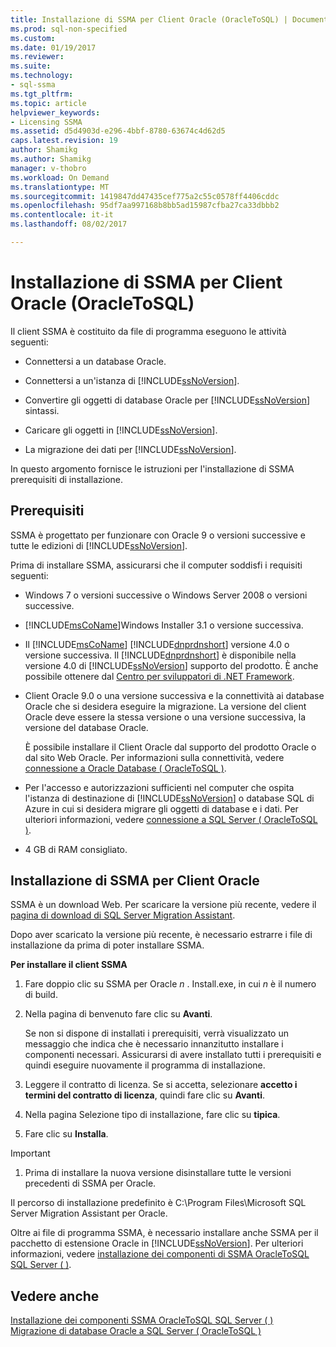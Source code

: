 ```yaml
---
title: Installazione di SSMA per Client Oracle (OracleToSQL) | Documenti Microsoft
ms.prod: sql-non-specified
ms.custom: 
ms.date: 01/19/2017
ms.reviewer: 
ms.suite: 
ms.technology:
- sql-ssma
ms.tgt_pltfrm: 
ms.topic: article
helpviewer_keywords:
- Licensing SSMA
ms.assetid: d5d4903d-e296-4bbf-8780-63674c4d62d5
caps.latest.revision: 19
author: Shamikg
ms.author: Shamikg
manager: v-thobro
ms.workload: On Demand
ms.translationtype: MT
ms.sourcegitcommit: 1419847dd47435cef775a2c55c0578ff4406cddc
ms.openlocfilehash: 95df7aa997168b8bb5ad15987cfba27ca33dbbb2
ms.contentlocale: it-it
ms.lasthandoff: 08/02/2017

---
```

# <a name="installing-ssma-for-oracle-client-oracletosql"></a>Installazione di SSMA per Client Oracle (OracleToSQL)
Il client SSMA è costituito da file di programma eseguono le attività seguenti:  
  
-   Connettersi a un database Oracle.  
  
-   Connettersi a un'istanza di [!INCLUDE[ssNoVersion](../../includes/ssnoversion_md.md)].  
  
-   Convertire gli oggetti di database Oracle per [!INCLUDE[ssNoVersion](../../includes/ssnoversion_md.md)] sintassi.  
  
-   Caricare gli oggetti in [!INCLUDE[ssNoVersion](../../includes/ssnoversion_md.md)].  
  
-   La migrazione dei dati per [!INCLUDE[ssNoVersion](../../includes/ssnoversion_md.md)].  
  
In questo argomento fornisce le istruzioni per l'installazione di SSMA prerequisiti di installazione.  
  
## <a name="prerequisites"></a>Prerequisiti  
SSMA è progettato per funzionare con Oracle 9 o versioni successive e tutte le edizioni di [!INCLUDE[ssNoVersion](../../includes/ssnoversion_md.md)].  
  
Prima di installare SSMA, assicurarsi che il computer soddisfi i requisiti seguenti:  
  
-   Windows 7 o versioni successive o Windows Server 2008 o versioni successive.  
  
-   [!INCLUDE[msCoName](../../includes/msconame_md.md)]Windows Installer 3.1 o versione successiva.  
  
-   Il [!INCLUDE[msCoName](../../includes/msconame_md.md)] [!INCLUDE[dnprdnshort](../../includes/dnprdnshort_md.md)] versione 4.0 o versione successiva. Il [!INCLUDE[dnprdnshort](../../includes/dnprdnshort_md.md)] è disponibile nella versione 4.0 di [!INCLUDE[ssNoVersion](../../includes/ssnoversion_md.md)] supporto del prodotto. È anche possibile ottenere dal [Centro per sviluppatori di .NET Framework](http://go.microsoft.com/fwlink/?LinkId=48882).  
  
-   Client Oracle 9.0 o una versione successiva e la connettività ai database Oracle che si desidera eseguire la migrazione. La versione del client Oracle deve essere la stessa versione o una versione successiva, la versione del database Oracle.  
  
    È possibile installare il Client Oracle dal supporto del prodotto Oracle o dal sito Web Oracle. Per informazioni sulla connettività, vedere [connessione a Oracle Database &#40; OracleToSQL &#41;](../../ssma/oracle/connecting-to-oracle-database-oracletosql.md).  
  
-   Per l'accesso e autorizzazioni sufficienti nel computer che ospita l'istanza di destinazione di [!INCLUDE[ssNoVersion](../../includes/ssnoversion_md.md)] o database SQL di Azure in cui si desidera migrare gli oggetti di database e i dati. Per ulteriori informazioni, vedere [connessione a SQL Server &#40; OracleToSQL &#41;](../../ssma/oracle/connecting-to-sql-server-oracletosql.md).  
  
-   4 GB di RAM consigliato.  
  
## <a name="installing-the-ssma-for-oracle-client"></a>Installazione di SSMA per Client Oracle  
SSMA è un download Web. Per scaricare la versione più recente, vedere il [pagina di download di SQL Server Migration Assistant](http://aka.ms/ssmafororacle).  
  
Dopo aver scaricato la versione più recente, è necessario estrarre i file di installazione da prima di poter installare SSMA.  
  
**Per installare il client SSMA**  
  
1.  Fare doppio clic su SSMA per Oracle  *n* . Install.exe, in cui  *n*  è il numero di build.  
  
2.  Nella pagina di benvenuto fare clic su **Avanti**.  
  
    Se non si dispone di installati i prerequisiti, verrà visualizzato un messaggio che indica che è necessario innanzitutto installare i componenti necessari. Assicurarsi di avere installato tutti i prerequisiti e quindi eseguire nuovamente il programma di installazione.  
  
3.  Leggere il contratto di licenza. Se si accetta, selezionare **accetto i termini del contratto di licenza**, quindi fare clic su **Avanti**.  
  
4.  Nella pagina Selezione tipo di installazione, fare clic su **tipica**.  
  
5.  Fare clic su **Installa**.  
  
> [!IMPORTANT]  
> 1.  Prima di installare la nuova versione disinstallare tutte le versioni precedenti di SSMA per Oracle.  
  
Il percorso di installazione predefinito è C:\Program Files\Microsoft SQL Server Migration Assistant per Oracle.  
  
Oltre ai file di programma SSMA, è necessario installare anche SSMA per il pacchetto di estensione Oracle in [!INCLUDE[ssNoVersion](../../includes/ssnoversion_md.md)]. Per ulteriori informazioni, vedere [installazione dei componenti di SSMA OracleToSQL SQL Server &#40; &#41;](../../ssma/oracle/installing-ssma-components-on-sql-server-oracletosql.md).  
  
## <a name="see-also"></a>Vedere anche  
[Installazione dei componenti SSMA OracleToSQL SQL Server &#40; &#41;](../../ssma/oracle/installing-ssma-components-on-sql-server-oracletosql.md)  
[Migrazione di database Oracle a SQL Server &#40; OracleToSQL &#41;](../../ssma/oracle/migrating-oracle-databases-to-sql-server-oracletosql.md)  
  

